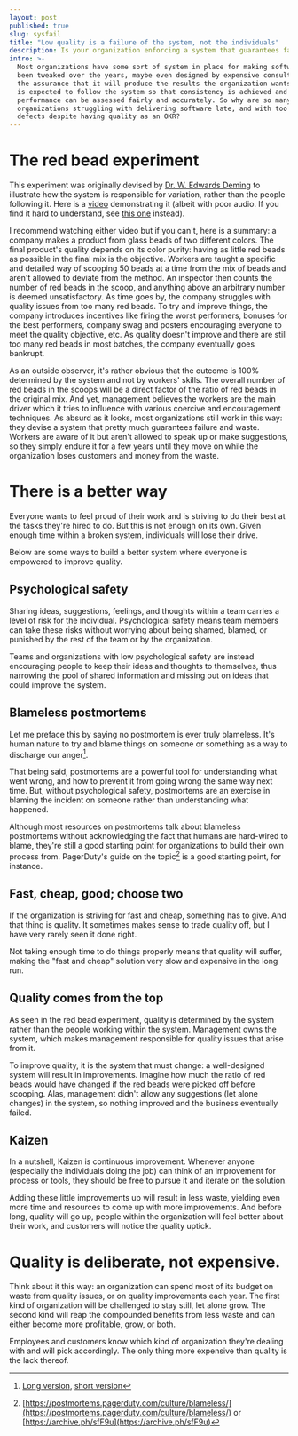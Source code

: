 ```yaml
---
layout: post
published: true
slug: sysfail
title: "Low quality is a failure of the system, not the individuals"
description: Is your organization enforcing a system that guarantees failure?
intro: >-
  Most organizations have some sort of system in place for making software. It's
  been tweaked over the years, maybe even designed by expensive consultants with
  the assurance that it will produce the results the organization wants. Everyone
  is expected to follow the system so that consistency is achieved and people's
  performance can be assessed fairly and accurately. So why are so many
  organizations struggling with delivering software late, and with too many
  defects despite having quality as an OKR?
---
```


# The red bead experiment

This experiment was originally devised by [Dr. W. Edwards
Deming](https://en.wikipedia.org/wiki/W._Edwards_Deming) to illustrate how the
system is responsible for variation, rather than the people following it. Here
is a [video](https://www.youtube.com/watch?v=ckBfbvOXDvU) demonstrating it
(albeit with poor audio. If you find it hard to understand, see [this
one](https://www.youtube.com/watch?v=oMb_UKYHvto) instead).

I recommend watching either video but if you can't, here is a summary: a
company makes a product from glass beads of two different colors. The final
product's quality depends on its color purity: having as little red beads as
possible in the final mix is the objective. Workers are taught a specific and
detailed way of scooping 50 beads at a time from the mix of beads and aren't
allowed to deviate from the method. An inspector then counts the number of red
beads in the scoop, and anything above an arbitrary number is deemed
unsatisfactory. As time goes by, the company struggles with quality issues from
too many red beads. To try and improve things, the company introduces
incentives like firing the worst performers, bonuses for the best performers,
company swag and posters encouraging everyone to meet the quality objective,
etc. As quality doesn't improve and there are still too many red beads in most
batches, the company eventually goes bankrupt.

As an outside observer, it's rather obvious that the outcome is 100% determined
by the system and not by workers' skills. The overall number of red beads in
the scoops will be a direct factor of the ratio of red beads in the original
mix. And yet, management believes the workers are the main driver which it
tries to influence with various coercive and encouragement techniques. As
absurd as it looks, most organizations still work in this way: they devise a
system that pretty much guarantees failure and waste. Workers are aware of it
but aren't allowed to speak up or make suggestions, so they simply endure it
for a few years until they move on while the organization loses customers and
money from the waste.

# There is a better way

Everyone wants to feel proud of their work and is striving to do their best at
the tasks they're hired to do. But this is not enough on its own. Given enough
time within a broken system, individuals will lose their drive.

Below are some ways to build a better system where everyone is empowered to
improve quality.

## Psychological safety

Sharing ideas, suggestions, feelings, and thoughts within a team carries a
level of risk for the individual. Psychological safety means team members can
take these risks without worrying about being shamed, blamed, or punished by
the rest of the team or by the organization.

Teams and organizations with low psychological safety are instead encouraging
people to keep their ideas and thoughts to themselves, thus narrowing the pool
of shared information and missing out on ideas that could improve the system.

## Blameless postmortems

Let me preface this by saying no postmortem is ever truly blameless. It's human
nature to try and blame things on someone or something as a way to discharge
our anger[^0].

That being said, postmortems are a powerful tool for understanding what went
wrong, and how to prevent it from going wrong the same way next time. But,
without psychological safety, postmortems are an exercise in blaming the
incident on someone rather than understanding what happened.

Although most resources on postmortems talk about blameless postmortems without
acknowledging the fact that humans are hard-wired to blame, they're still a
good starting point for organizations to build their own process from.
PagerDuty's guide on the topic[^1] is a good starting point, for instance.

## Fast, cheap, good; choose two

If the organization is striving for fast and cheap, something has to give. And
that thing is quality. It sometimes makes sense to trade quality off, but I
have very rarely seen it done right.

Not taking enough time to do things properly means that quality will suffer,
making the "fast and cheap" solution very slow and expensive in the long run.

## Quality comes from the top

As seen in the red bead experiment, quality is determined by the system rather
than the people working within the system. Management owns the system, which
makes management responsible for quality issues that arise from it.

To improve quality, it is the system that must change: a well-designed system
will result in improvements. Imagine how much the ratio of red beads would have
changed if the red beads were picked off before scooping. Alas, management
didn't allow any suggestions (let alone changes) in the system, so nothing
improved and the business eventually failed.

## Kaizen

In a nutshell, Kaizen is continuous improvement. Whenever anyone (especially
the individuals doing the job) can think of an improvement for process or
tools, they should be free to pursue it and iterate on the solution.

Adding these little improvements up will result in less waste, yielding even
more time and resources to come up with more improvements. And before long,
quality will go up, people within the organization will feel better about their
work, and customers will notice the quality uptick.

# Quality is deliberate, not expensive.

Think about it this way: an organization can spend most of its budget on waste
from quality issues, or on quality improvements each year. The first kind of
organization will be challenged to stay still, let alone grow. The second kind
will reap the compounded benefits from less waste and can either become more
profitable, grow, or both.

Employees and customers know which kind of organization they're dealing with
and will pick accordingly. The only thing more expensive than
quality is the lack thereof.

[^0]: [Long version](https://www.youtube.com/watch?v=sXSjc-pbXk4), [short version](https://www.youtube.com/watch?v=RZWf2_2L2v8)
[^1]: [https://postmortems.pagerduty.com/culture/blameless/](https://postmortems.pagerduty.com/culture/blameless/) or [https://archive.ph/sfF9u](https://archive.ph/sfF9u)
